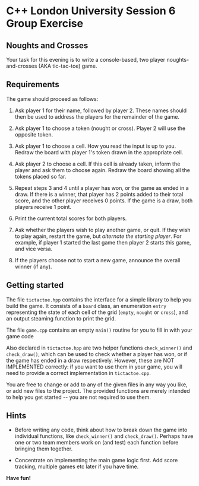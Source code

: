 
# C++ London University Session 6 Group Exercise #

## Noughts and Crosses ##

Your task for this evening is to write a console-based, two player 
noughts-and-crosses (AKA tic-tac-toe) game.

## Requirements ##

The game should proceed as follows:

 1. Ask player 1 for their name, followed by player 2. These names should then be 
    used to address the players for the remainder of the game.
 
 2. Ask player 1 to choose a token (nought or cross). Player 2 will use the
    opposite token.
   
 3. Ask player 1 to choose a cell. How you read the input
    is up to you. Redraw the board with player 1's token drawn in the
    appropriate cell.
    
 4. Ask player 2 to choose a cell. If this cell is already taken, inform
    the player and ask them to choose again. Redraw the board showing all
    the tokens placed so far.
    
 5. Repeat steps 3 and 4 until a player has won, or the game as
    ended in a draw. If there is a winner, that player has 2 points added
    to their total score, and the other player receives 0 points. If the game is a draw,
    both players receive 1 point.
    
 6. Print the current total scores for both players.
    
 7. Ask whether the players wish to play another game, or quit. If they
    wish to play again, restart the game, but *alternate the starting player*. For
    example, if player 1 started the last game then player 2 starts this game,
    and vice versa.
    
 8. If the players choose not to start a new game, announce the overall winner
    (if any).
    
## Getting started ##

The file `tictactoe.hpp` contains the interface for a simple library to help
you build the game. It consists of a `board` class, an enumeration `entry`
representing the state of each cell of the grid (`empty`, `nought` or `cross`),
and an output steaming function to print the grid.

The file `game.cpp` contains an empty `main()` routine for you to fill in with
your game code

Also declared in `tictactoe.hpp` are two helper functions `check_winner()` and
`check_draw()`, which can be used to check whether a player has won, or if the
game has ended in a draw respectively. However, these are NOT IMPLEMENTED
correctly: if you want to use them in your game, you will
need to provide a correct implementation in `tictactoe.cpp`.

You are free to change or add to any of the given files in any way you
like, or add new files to the project. The provided functions are merely intended
to help you get started -- you are  not required to use them.

## Hints ##

* Before writing any code, think about how to break down the game into individual
  functions, like `check_winner()` and `check_draw()`. Perhaps have one or two
  team members work on (and test) each function before bringing them together.
  
* Concentrate on implementing the main game logic first. Add score tracking,
  multiple games etc later if you have time.

**Have fun!**
